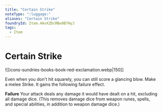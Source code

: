```yaml
---
title: "Certain Strike"
noteType: ":luggage:"
aliases: "Certain Strike"
foundryId: Item.4AvXZDcMBw9B7HyJ
tags:
  - Item
---
```


# Certain Strike
![[icons-sundries-books-book-red-exclamation.webp|150]]

Even when you don't hit squarely, you can still score a glancing blow. Make a melee Strike. It gains the following failure effect.

**Failure** Your attack deals any damage it would have dealt on a hit, excluding all damage dice. (This removes damage dice from weapon runes, spells, and special abilities, in addition to weapon damage dice.)
